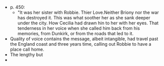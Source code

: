 - p. 450:
	- "It was her sister with Robbie. Thier Love.Neither Briony nor the war has destroyed it. This was what soother her as she sank deeper under the city. How Cecilia had drawn hin to her with her eyes. That tenderness in her voice when she called him back from his memories, from Dunkirk, or from the roads that led to it.
- Quality of voice contains the message, albeit intangible, had travel past the England coast and three years time, calling out Robbie to have a place call home.
- The lengthy but
-